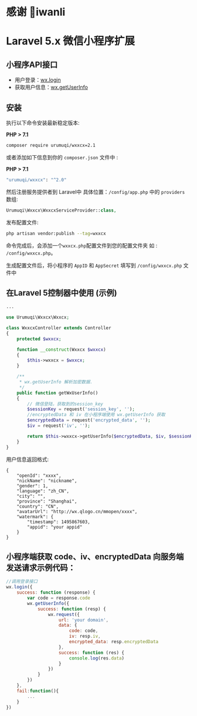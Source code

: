 # 感谢 🙏iwanli

# Laravel 5.x 微信小程序扩展

## 小程序API接口

* 用户登录：[wx.login](https://mp.weixin.qq.com/debug/wxadoc/dev/api/api-login.html)
* 获取用户信息：[wx.getUserInfo](https://mp.weixin.qq.com/debug/wxadoc/dev/api/open.html#wxgetuserinfoobject)

## 安装

执行以下命令安装最新稳定版本:

**PHP > 7.1**

```bash
composer require urumuqi/wxxcx=2.1
```

或者添加如下信息到你的 `composer.json` 文件中 :

**PHP > 7.1**

```bash
"urumuqi/wxxcx": "^2.0"
```

然后注册服务提供者到 Laravel中 具体位置：`/config/app.php` 中的 `providers` 数组:

```php
Urumuqi\Wxxcx\WxxcxServiceProvider::class,
```
发布配置文件:

```bash
php artisan vendor:publish --tag=wxxcx
```
命令完成后，会添加一个`wxxcx.php`配置文件到您的配置文件夹 如 : `/config/wxxcx.php`。

生成配置文件后，将小程序的 `AppID` 和 `AppSecret` 填写到 `/config/wxxcx.php` 文件中

## 在Laravel 5控制器中使用 (示例)

```php
...

use Urumuqi\Wxxcx\Wxxcx;

class WxxcxController extends Controller
{
    protected $wxxcx;

    function __construct(Wxxcx $wxxcx)
    {
        $this->wxxcx = $wxxcx;
    }

    /**
     * wx.getUserInfo 解析加密数据.
     */
    public function getWxUserInfo()
    {
        // 微信登陆，获取到的session_key
        $sessionKey = request('session_key', '');
        //encryptedData 和 iv 在小程序端使用 wx.getUserInfo 获取
        $encryptedData = request('encrypted_data', '');
        $iv = request('iv', '');

        return $this->wxxcx->getUserInfo($encryptedData, $iv, $sessionKey);
    }
}
```

用户信息返回格式:

```
{
    "openId": "xxxx",
    "nickName": "nickname",
    "gender": 1,
    "language": "zh_CN",
    "city": "",
    "province": "Shanghai",
    "country": "CN",
    "avatarUrl": "http://wx.qlogo.cn/mmopen/xxxx",
    "watermark": {
        "timestamp": 1495867603,
        "appid": "your appid"
    }
}
```

## 小程序端获取 code、iv、encryptedData 向服务端发送请求示例代码：

```javascript
//调用登录接口
wx.login({
    success: function (response) {
        var code = response.code
        wx.getUserInfo({
            success: function (resp) {
                wx.request({
                    url: 'your domain',
                    data: {
                        code: code,
                        iv: resp.iv,
                        encrypted_data: resp.encryptedData
                    },
                    success: function (res) {
                        console.log(res.data)
                    }
                })
            }
        })
    },
    fail:function(){
        ...
    }
})
```
